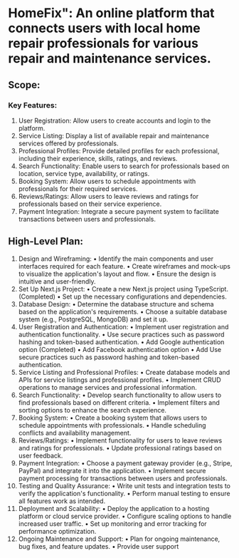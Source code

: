 # HomeFix": An online platform that connects users with local home repair professionals for various repair and maintenance services.

## Scope:

### Key Features:

1. User Registration: Allow users to create accounts and login to the platform.
2. Service Listing: Display a list of available repair and maintenance services offered by professionals.
3. Professional Profiles: Provide detailed profiles for each professional, including their experience, skills, ratings, and reviews.
4. Search Functionality: Enable users to search for professionals based on location, service type, availability, or ratings.
5. Booking System: Allow users to schedule appointments with professionals for their required services.
6. Reviews/Ratings: Allow users to leave reviews and ratings for professionals based on their service experience.
7. Payment Integration: Integrate a secure payment system to facilitate transactions between users and professionals.

## High-Level Plan:

1. Design and Wireframing:
   • Identify the main components and user interfaces required for each feature.
   • Create wireframes and mock-ups to visualize the application's layout and flow.
   • Ensure the design is intuitive and user-friendly.
2. Set Up Next.js Project:
   • Create a new Next.js project using TypeScript.(Completed)
   • Set up the necessary configurations and dependencies.
3. Database Design:
   • Determine the database structure and schema based on the application's requirements.
   • Choose a suitable database system (e.g., PostgreSQL, MongoDB) and set it up.
4. User Registration and Authentication:
   • Implement user registration and authentication functionality.
   • Use secure practices such as password hashing and token-based authentication.
   • Add Google authentication option (Completed)
   • Add Facebook authentication option
   • Add Use secure practices such as password hashing and token-based authentication.
5. Service Listing and Professional Profiles:
   • Create database models and APIs for service listings and professional profiles.
   • Implement CRUD operations to manage services and professional information.
6. Search Functionality:
   • Develop search functionality to allow users to find professionals based on different criteria.
   • Implement filters and sorting options to enhance the search experience.
7. Booking System:
   • Create a booking system that allows users to schedule appointments with professionals.
   • Handle scheduling conflicts and availability management.
8. Reviews/Ratings:
   • Implement functionality for users to leave reviews and ratings for professionals.
   • Update professional ratings based on user feedback.
9. Payment Integration:
   • Choose a payment gateway provider (e.g., Stripe, PayPal) and integrate it into the application.
   • Implement secure payment processing for transactions between users and professionals.
10. Testing and Quality Assurance:
    • Write unit tests and integration tests to verify the application's functionality.
    • Perform manual testing to ensure all features work as intended.
11. Deployment and Scalability:
    • Deploy the application to a hosting platform or cloud service provider.
    • Configure scaling options to handle increased user traffic.
    • Set up monitoring and error tracking for performance optimization.
12. Ongoing Maintenance and Support:
    • Plan for ongoing maintenance, bug fixes, and feature updates.
    • Provide user support
